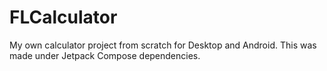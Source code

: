 # FLCalculator

My own calculator project from scratch for Desktop and Android. This was made under Jetpack Compose dependencies.